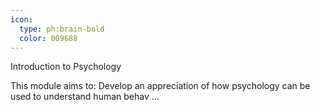 ```yaml
---
icon:
  type: ph:brain-bold
  color: 009688
---
```


Introduction to Psychology

This module aims to: Develop an appreciation of how psychology can be used to understand human behav ... 
